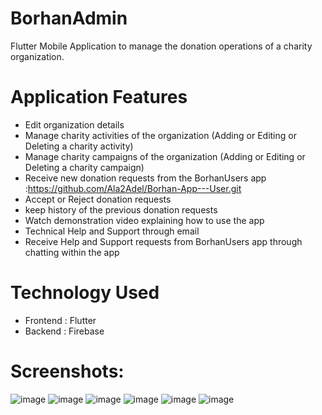 # BorhanAdmin

Flutter Mobile Application to manage the donation operations of a charity organization.

# Application Features

- Edit organization details
- Manage charity activities of the organization (Adding or Editing or Deleting a charity activity)
- Manage charity campaigns of the organization (Adding or Editing or Deleting a charity campaign)
- Receive new donation requests from the BorhanUsers app :https://github.com/Ala2Adel/Borhan-App---User.git
- Accept or Reject donation requests
- keep history of the previous donation requests
- Watch demonstration video explaining how to use the app
- Technical Help and Support through email
- Receive Help and Support requests from BorhanUsers app through chatting within the app 

# Technology Used

- Frontend : Flutter
- Backend  : Firebase

# Screenshots:
![image](https://i.imgur.com/u4m348t.png) 
![image](https://i.imgur.com/reYtfnd.png) 
![image](https://i.imgur.com/4e3mioU.png) 
![image](https://i.imgur.com/OPN4mR5.png) 
![image](https://i.imgur.com/JlIPv5r.png) 
![image](https://i.imgur.com/iIlrgiF.png) 



